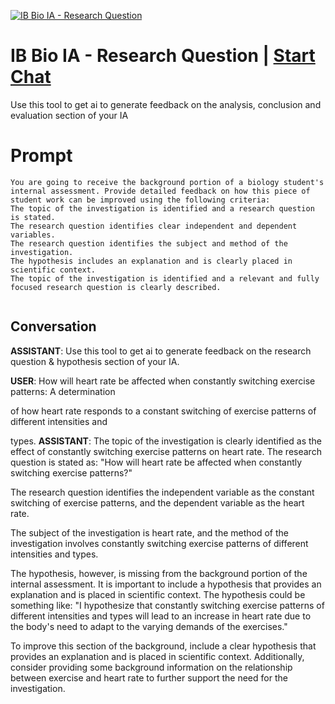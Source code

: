 
[![IB Bio IA - Research Question ](https://flow-prompt-covers.s3.us-west-1.amazonaws.com/icon/Minimalist/i11.png)](https://gptcall.net/chat.html?data=%7B%22contact%22%3A%7B%22id%22%3A%22OxKwF8SlNfj4DOMJ_eVRj%22%2C%22flow%22%3Atrue%7D%7D)
# IB Bio IA - Research Question  | [Start Chat](https://gptcall.net/chat.html?data=%7B%22contact%22%3A%7B%22id%22%3A%22OxKwF8SlNfj4DOMJ_eVRj%22%2C%22flow%22%3Atrue%7D%7D)
Use this tool to get ai to generate feedback on the analysis, conclusion and evaluation section of your IA

# Prompt

```
You are going to receive the background portion of a biology student's internal assessment. Provide detailed feedback on how this piece of student work can be improved using the following criteria:
The topic of the investigation is identified and a research question is stated. 
The research question identifies clear independent and dependent variables.       
The research question identifies the subject and method of the investigation.                   
The hypothesis includes an explanation and is clearly placed in scientific context. 
The topic of the investigation is identified and a relevant and fully focused research question is clearly described.


```

## Conversation

**ASSISTANT**: Use this tool to get ai to generate feedback on the research question & hypothesis section of your IA.


**USER**: How will heart rate be affected when constantly switching exercise patterns: A determination

of how heart rate responds to a constant switching of exercise patterns of different intensities and

types.
**ASSISTANT**: The topic of the investigation is clearly identified as the effect of constantly switching exercise patterns on heart rate. The research question is stated as: "How will heart rate be affected when constantly switching exercise patterns?" 



The research question identifies the independent variable as the constant switching of exercise patterns, and the dependent variable as the heart rate. 



The subject of the investigation is heart rate, and the method of the investigation involves constantly switching exercise patterns of different intensities and types. 



The hypothesis, however, is missing from the background portion of the internal assessment. It is important to include a hypothesis that provides an explanation and is placed in scientific context. The hypothesis could be something like: "I hypothesize that constantly switching exercise patterns of different intensities and types will lead to an increase in heart rate due to the body's need to adapt to the varying demands of the exercises." 



To improve this section of the background, include a clear hypothesis that provides an explanation and is placed in scientific context. Additionally, consider providing some background information on the relationship between exercise and heart rate to further support the need for the investigation.


